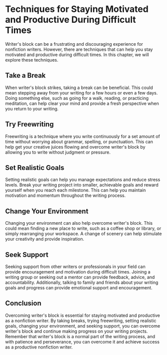 Techniques for Staying Motivated and Productive During Difficult Times
============================================================================================================

Writer's block can be a frustrating and discouraging experience for nonfiction writers. However, there are techniques that can help you stay motivated and productive during difficult times. In this chapter, we will explore these techniques.

Take a Break
------------

When writer's block strikes, taking a break can be beneficial. This could mean stepping away from your writing for a few hours or even a few days. Doing something else, such as going for a walk, reading, or practicing meditation, can help clear your mind and provide a fresh perspective when you return to your writing.

Try Freewriting
---------------

Freewriting is a technique where you write continuously for a set amount of time without worrying about grammar, spelling, or punctuation. This can help get your creative juices flowing and overcome writer's block by allowing you to write without judgment or pressure.

Set Realistic Goals
-------------------

Setting realistic goals can help you manage expectations and reduce stress levels. Break your writing project into smaller, achievable goals and reward yourself when you reach each milestone. This can help you maintain motivation and momentum throughout the writing process.

Change Your Environment
-----------------------

Changing your environment can also help overcome writer's block. This could mean finding a new place to write, such as a coffee shop or library, or simply rearranging your workspace. A change of scenery can help stimulate your creativity and provide inspiration.

Seek Support
------------

Seeking support from other writers or professionals in your field can provide encouragement and motivation during difficult times. Joining a writing group or seeking out a mentor can provide feedback, advice, and accountability. Additionally, talking to family and friends about your writing goals and progress can provide emotional support and encouragement.

Conclusion
----------

Overcoming writer's block is essential for staying motivated and productive as a nonfiction writer. By taking breaks, trying freewriting, setting realistic goals, changing your environment, and seeking support, you can overcome writer's block and continue making progress on your writing projects. Remember that writer's block is a normal part of the writing process, and with patience and perseverance, you can overcome it and achieve success as a productive nonfiction writer.
